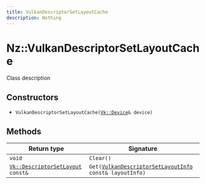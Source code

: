 ```yaml
---
title: VulkanDescriptorSetLayoutCache
description: Nothing
---
```


# Nz::VulkanDescriptorSetLayoutCache

Class description

## Constructors

- `VulkanDescriptorSetLayoutCache(`[`Vk::Device`](documentation/generated/VulkanRenderer/Vk.Device.md)`& device)`

## Methods

| Return type | Signature |
| ----------- | --------- |
| `void` | `Clear()` |
| [`Vk::DescriptorSetLayout`](documentation/generated/VulkanRenderer/Vk.DescriptorSetLayout.md)` const&` | `Get(`[`VulkanDescriptorSetLayoutInfo`](documentation/generated/VulkanRenderer/VulkanDescriptorSetLayoutInfo.md)` const& layoutInfo)` |
